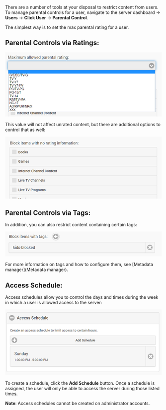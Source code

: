 There are a number of tools at your disposal to restrict content from users. To manage parental controls for a user, navigate to the server dashboard -> **Users** -> **Click User** -> **Parental Control**. 

The simplest way is to set the max parental rating for a user.

## Parental Controls via Ratings:

![](images/server/users13.png)

This value will not affect unrated content, but there are additional options to control that as well:

![](images/server/users14.png)

## Parental Controls via Tags:

In addition, you can also restrict content containing certain tags:

![](images/server/users15.png)

For more information on tags and how to configure them, see [Metadata manager](Metadata manager).

## Access Schedule:

Access schedules allow you to control the days and times during the week in which a user is allowed access to the server:

![](images/server/users16.png)

To create a schedule, click the **Add Schedule** button. Once a schedule is assigned, the user will only be able to access the server during those listed times.

**Note**: Access schedules cannot be created on administrator accounts.